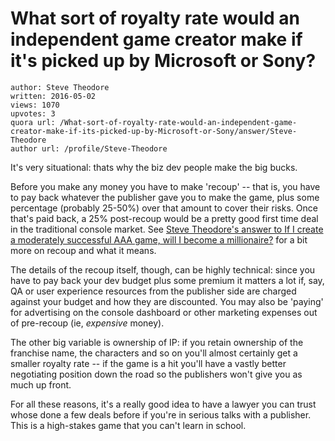 # What sort of royalty rate would an independent game creator make if it's picked up by Microsoft or Sony?

	author: Steve Theodore
	written: 2016-05-02
	views: 1070
	upvotes: 3
	quora url: /What-sort-of-royalty-rate-would-an-independent-game-creator-make-if-its-picked-up-by-Microsoft-or-Sony/answer/Steve-Theodore
	author url: /profile/Steve-Theodore


It's very situational: thats why the biz dev people make the big bucks. 

Before you make any money you have to make 'recoup' -- that is, you have to pay back whatever the publisher gave you to make the game, plus some percentage (probably 25-50%) over that amount to cover their risks. Once that's paid back, a 25% post-recoup would be a pretty good first time deal in the traditional console market. See [Steve Theodore's answer to If I create a moderately successful AAA game, will I become a millionaire?](https://www.quora.com/If-I-create-a-moderately-successful-AAA-game-will-I-become-a-millionaire/answer/Steve-Theodore) for a bit more on recoup and what it means.

 The details of the recoup itself, though, can be highly technical: since you have to pay back your dev budget plus some premium it matters a lot if, say, QA or user experience resources from the publisher side are charged against your budget and how they are discounted. You may also be 'paying' for advertising on the console dashboard or other marketing expenses out of pre-recoup (ie, _expensive_  money). 

The other big variable is ownership of IP: if you retain ownership of the franchise name, the characters and so on you'll almost certainly get a smaller royalty rate -- if the game is a hit you'll have a vastly better negotiating position down the road so the publishers won't give you as much up front.

For all these reasons, it's a really good idea to have a lawyer you can trust whose done a few deals before if you're in serious talks with a publisher. This is a high-stakes game that you can't learn in school.

